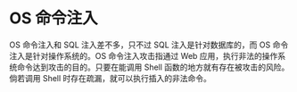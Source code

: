 # OS 命令注⼊

OS 命令注⼊和 SQL 注⼊差不多，只不过 SQL 注⼊是针对数据库的，⽽ OS 命令注⼊是针对操作系统的。OS 命令注⼊攻击指通过 Web 应⽤，执⾏⾮法的操作系统命令达到攻击的⽬的。只要在能调⽤ Shell 函数的地⽅就有存在被攻击的⻛险。倘若调⽤ Shell 时存在疏漏，就可以执⾏插⼊的⾮法命令。
